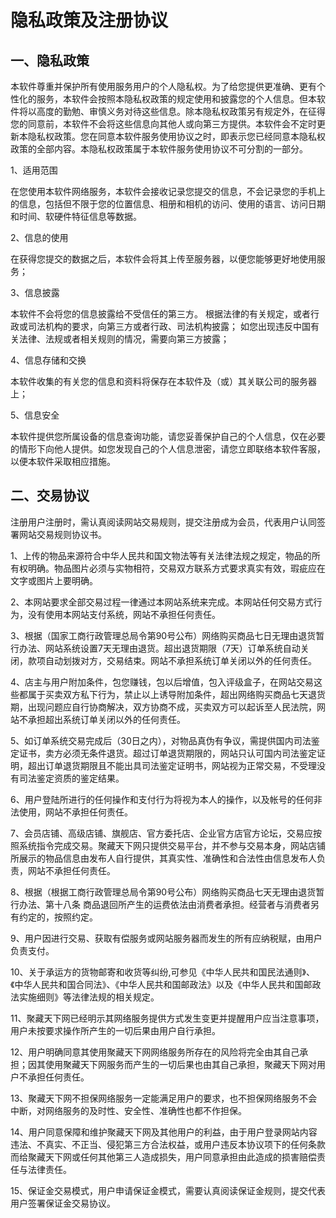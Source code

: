# 隐私政策及注册协议

## 一、隐私政策
本软件尊重并保护所有使用服务用户的个人隐私权。为了给您提供更准确、更有个性化的服务，本软件会按照本隐私权政策的规定使用和披露您的个人信息。但本软件将以高度的勤勉、审慎义务对待这些信息。除本隐私权政策另有规定外，在征得您的同意前，本软件不会将这些信息向其他人或向第三方提供。本软件会不定时更新本隐私权政策。您在同意本软件服务使用协议之时，即表示您已经同意本隐私权政策的全部内容。本隐私权政策属于本软件服务使用协议不可分割的一部分。 

1、适用范围 

在您使用本软件网络服务，本软件会接收记录您提交的信息，不会记录您的手机上的信息，包括但不限于您的位置信息、相册和相机的访问、使用的语言、访问日期和时间、软硬件特征信息等数据。 

2、信息的使用 

在获得您提交的数据之后，本软件会将其上传至服务器，以便您能够更好地使用服务； 

3、信息披露 

本软件不会将您的信息披露给不受信任的第三方。 根据法律的有关规定，或者行政或司法机构的要求，向第三方或者行政、司法机构披露； 如您出现违反中国有关法律、法规或者相关规则的情况，需要向第三方披露； 

4、信息存储和交换 

本软件收集的有关您的信息和资料将保存在本软件及（或）其关联公司的服务器上； 

5、信息安全 

本软件提供您所属设备的信息查询功能，请您妥善保护自己的个人信息，仅在必要的情形下向他人提供。如您发现自己的个人信息泄密，请您立即联络本软件客服，以便本软件采取相应措施。 

## 二、交易协议
注册用户注册时，需认真阅读网站交易规则，提交注册成为会员，代表用户认同签署网站交易规则协议书。

1、上传的物品来源符合中华人民共和国文物法等有关法律法规之规定，物品的所有权明确。物品图片必须与实物相符，交易双方联系方式要求真实有效，瑕疵应在文字或图片上要明确。

2、本网站要求全部交易过程一律通过本网站系统来完成。本网站任何交易方式行为，没有使用本网站支付系统，网站不承担任何责任。

3、根据（国家工商行政管理总局令第90号公布）网络购买商品七日无理由退货暂行办法、网站系统设置7天无理由退货。超出退货期限（7天）订单系统自动关闭，款项自动划拨对方，交易结束。网站不承担系统订单关闭以外的任何责任。

4、店主与用户附加条件，包您赚钱，包以后增值，包入评级盒子，在网站交易这些都属于买卖双方私下行为，禁止以上诱导附加条件，超出网络购买商品七天退货期，出现问题应自行协商解决，双方协商不成，买卖双方可以起诉至人民法院，网站不承担超出系统订单关闭以外的任何责任。

5、如订单系统交易完成后（30日之内），对物品真伪有争议，需提供国内司法鉴定证书，卖方必须无条件退货。超过订单退货期限的，网站只认可国内司法鉴定证明，超出订单退货期限且不能出具司法鉴定证明书，网站视为正常交易，不受理没有司法鉴定资质的鉴定结果。

6、用户登陆所进行的任何操作和支付行为将视为本人的操作，以及帐号的任何非法使用，网站不承担任何责任。

7、会员店铺、高级店铺、旗舰店、官方委托店、企业官方店官方论坛，交易应按照系统指令完成交易。聚藏天下网只提供交易平台，并不参与交易本身，网站店铺所展示的物品信息由发布人自行提供，其真实性、准确性和合法性由信息发布人负责，网站不承担任何责任。

8、根据（根据工商行政管理总局令第90号公布）网络购买商品七天无理由退货暂行办法、第十八条 商品退回所产生的运费依法由消费者承担。经营者与消费者另有约定的，按照约定。

9、用户因进行交易、获取有偿服务或网站服务器而发生的所有应纳税赋，由用户负责支付。 

10、关于承运方的货物邮寄和收货等纠纷,可参见《中华人民共和国民法通则》、《中华人民共和国合同法》、《中华人民共和国邮政法》以及《中华人民共和国邮政法实施细则》等法律法规的相关规定。

11、聚藏天下网已经明示其网络服务提供方式发生变更并提醒用户应当注意事项，用户未按要求操作所产生的一切后果由用户自行承担。

12、用户明确同意其使用聚藏天下网网络服务所存在的风险将完全由其自己承担；因其使用聚藏天下网服务而产生的一切后果也由其自己承担，聚藏天下网对用户不承担任何责任。 

13、聚藏天下网不担保网络服务一定能满足用户的要求，也不担保网络服务不会中断，对网络服务的及时性、安全性、准确性也都不作担保。

14、用户同意保障和维护聚藏天下网及其他用户的利益，由于用户登录网站内容违法、不真实、不正当、侵犯第三方合法权益，或用户违反本协议项下的任何条款而给聚藏天下网或任何其他第三人造成损失，用户同意承担由此造成的损害赔偿责任与法律责任。 

15、保证金交易模式，用户申请保证金模式，需要认真阅读保证金规则，提交代表用户签署保证金交易协议。